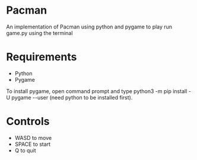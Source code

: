 # Pacman

An implementation of Pacman using python and pygame to play run game.py using the terminal

# Requirements
* Python
* Pygame

To install pygame, open command prompt and type python3 -m pip install -U pygame --user (need python to be installed first).

# Controls

* WASD to move
* SPACE to start
* Q to quit
